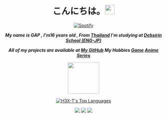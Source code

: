 <h1 align="center">こんにちは。<img src="https://media2.giphy.com/media/vAi1XUShhkPpx9bEP4/200w.webp" style="width:30px"> </h1>

[<p align="center">![Spotify](https://novatorem-brown-theta.vercel.app/api/spotify/?background_color=fffff&color=)](https://open.spotify.com/user/314ljfgc3h2e3vrqtbm3tq35t5zq)

<i style="font-weight: bold;" align="center">

My name is GAP , I'm16 years old , From **[Thailand](https://en.wikipedia.org/wiki/Thailand)**
I'm studying at **[Debsirin School (ENG-JP)](https://www.debsirin.ac.th)**

All of my projects are available at **[My GitHub](https://github.com/H3X-T?tab=repositories)** My Hobbies **[Game](https://steamcommunity.com/id/Hexterwannacry/)** **[Anime](https://myanimelist.net/profile/H3X-T)** **[Series](https://www.netflix.com/browse)**

</i>

<div align="center">
<img src="https://media0.giphy.com/media/Ieo88333eatH73xKQG/200w.webp" style="width:100px" >
</div>

<p align="center">
    <a href="https://github.com/H3X-T/github-readme-stats"><img alt="H3X-T's Top Languages" src="https://github-readme-stats.vercel.app/api/top-langs/?username=H3X-T&langs_count=10&hide=jupyter notebook&layout=compact&theme=fffff&hide_border=true&custom_title=Languages"/>
    </a>
</p>

<div align="center">
    
[<img src="https://img.shields.io/badge/linkedin-%230077B5.svg?&style=for-the-badge&logo=linkedin&logoColor=white">](https://www.linkedin.com/in/supakornieamgomol/)
[<img src="https://img.shields.io/badge/instagram-%23E4405F.svg?&style=for-the-badge&logo=instagram&logoColor=white">](https://www.instagram.com/supakornigm/)
[<img src="https://img.shields.io/badge/facebook-%231877F2.svg?&style=for-the-badge&logo=facebook&logoColor=white">](https://www.facebook.com/spkngap/)
    
</div>

</div>
<!-- <p align="center">
<a href="https://github.com/H3X-T/github-profile-views-counter">
    <img src="https://komarev.com/ghpvc/?username=H3X-T">
</a>
<a href="https://github.com/H3X-T?tab=followers"><img src="https://img.shields.io/github/followers/H3X-T?label=Followers&style=social" alt="GitHub Badge">
</a> -->
